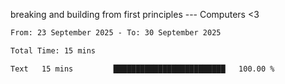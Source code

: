 breaking and building from first principles --- Computers <3

<!--START_SECTION:waka-->

```txt
From: 23 September 2025 - To: 30 September 2025

Total Time: 15 mins

Text   15 mins         █████████████████████████   100.00 %
```

<!--END_SECTION:waka-->
